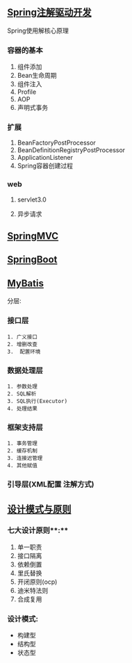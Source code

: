## [Spring注解驱动开发](./src/main/java/com/tree/bootroad/v001spring/atguigu/README.md)
Spring使用解核心原理
### 容器的基本

1. 组件添加
1. Bean生命周期
1. 组件注入
1. Profile
1. AOP
1. 声明式事务

### 扩展

1. BeanFactoryPostProcessor
1. BeanDefinitionRegistryPostProcessor
1. ApplicationListener
1. Spring容器创建过程

### web

1. servlet3.0

1. 异步请求

   

## [SpringMVC](./src/main/java/com/tree/bootroad/v002springmvc/atguigu/README.md)



## [SpringBoot](./src/main/java/com/tree/bootroad/README.md)



## [MyBatis](./src/main/java/com/tree/bootroad/README.md)  

分层:      

### 接口层

	1. 广义接口 
 	2. 增删改查
 	3.  配置环境

### 数据处理层

	1. 参数处理
 	2. SQL解析
 	3. SQL执行(Executor)
 	4. 处理结果

### 框架支持层

	1. 事务管理
 	2. 缓存机制
 	3. 连接迟管理
 	4. 其他赋值

### 引导层(XML配置 注解方式)



## [设计模式与原则](src/main/java/com/tree/bootroad/v004designpattern/atguigu/README.md)  

### 七大设计原则**:**

1. 单一职责
2. 接口隔离
3. 依赖倒置
4. 里氏替换
5. 开闭原则(ocp)
6. 迪米特法则
7. 合成复用

### 设计模式:

- 构建型    
- 结构型    
- 状态型        